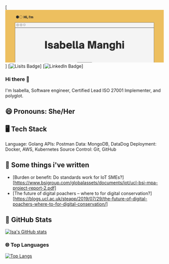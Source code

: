 [![Isabella's GitHub Banner](./assets/banner.png)]
[![Lisits Badge](https://badges.pufler.dev/visits/isa-manghi)]
[![LinkedIn Badge](https://img.shields.io/badge/dynamic/json?url=<https://www.linkedin.com/in/aisabellam/>&label=<LinkedIn>-<Profile>-<blue>)]

### Hi there 👋

I'm Isabella, Software engineer, Certified Lead ISO 27001 Implementer, and polyglot.

## 😄 Pronouns: She/Her

## 🖥️ Tech Stack

Language: Golang
APIs: Postman
Data: MongoDB, DataDog
Deployment: Docker, AWS, Kubernetes
Source Control: Git, GitHub

## 📝 Some things i've written

- [Burden or benefit: Do standards work for IoT SMEs?] [https://www.bsigroup.com/globalassets/documents/iot/ucl-bsi-mpa-project-report-2.pdf]
- [The future of digital poachers – where to for digital conservation?] [https://blogs.ucl.ac.uk/steapp/2019/07/29/the-future-of-digital-poachers-where-to-for-digital-conservation/]


## 🧮 GitHub Stats

[![Isa's GitHub stats](https://github-readme-stats.vercel.app/api?username=isa-manghi&show_icons=true&theme=dracula)](https://github.com/isa-manghi/github-readme-stats)

### 🌐 Top Languages

[![Top Langs](https://github-readme-stats.vercel.app/api/top-langs/?username=isa-manghi&layout=compact)](https://github.com/isa-manghi/github-readme-stats)


<!--
**isa-manghi/isa-manghi** is a ✨ _special_ ✨ repository because its `README.md` (this file) appears on your GitHub profile.

Here are some ideas to get you started:

- 🔭 I’m currently working on ...
- 🌱 I’m currently learning ...
- 👯 I’m looking to collaborate on ...
- 🤔 I’m looking for help with ...
- 💬 Ask me about ...
- 📫 How to reach me: ...
- 😄 Pronouns: ...
- ⚡ Fun fact: ...
-->
